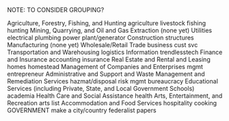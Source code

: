 
NOTE: TO CONSIDER GROUPING?

Agriculture, Forestry, Fishing, and Hunting
    agriculture
    livestock
    fishing
    hunting
Mining, Quarrying, and Oil and Gas Extraction
    (none yet)
Utilities
    electrical
    plumbing
    power plant/generator
Construction
    structures
Manufacturing
    (none yet)
Wholesale/Retail Trade
    business
    cust svc
Transportation and Warehousing
    logistics
Information
    trendlesstech
Finance and Insurance
    accounting
    insurance
Real Estate and Rental and Leasing
    homes
    homestead
Management of Companies and Enterprises
    mgmt
    entrepreneur
Administrative and Support and Waste Management and Remediation Services
    hazmat/disposal
    risk mgmt
    bureaucracy
Educational Services (including Private, State, and Local Government Schools)
    academia
Health Care and Social Assistance
    health
Arts, Entertainment, and Recreation
    arts list
Accommodation and Food Services
    hospitality
    cooking
GOVERNMENT
    make a city/country
    federalist papers
